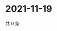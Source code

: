 # 2021-11-19

共 0 条

<!-- BEGIN WEIBO -->
<!-- 最后更新时间 Fri Nov 19 2021 05:11:58 GMT+0800 (China Standard Time) -->

<!-- END WEIBO -->
